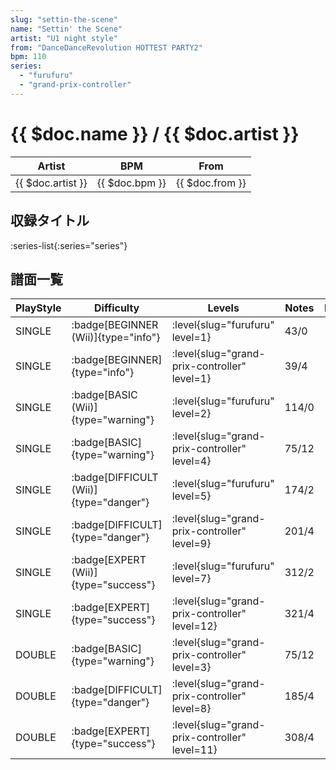 ```yaml
---
slug: "settin-the-scene"
name: "Settin' the Scene"
artist: "U1 night style"
from: "DanceDanceRevolution HOTTEST PARTY2"
bpm: 110
series:
  - "furufuru"
  - "grand-prix-controller"
---
```


# {{ $doc.name }} / {{ $doc.artist }}

|Artist|BPM|From|
|------|---|----|
|{{ $doc.artist }}|{{ $doc.bpm }}|{{ $doc.from }}|

## 収録タイトル

:series-list{:series="series"}

## 譜面一覧

|PlayStyle|Difficulty|Levels|Notes|Movie|
|---------|----------|------|-----|-----|
|SINGLE| :badge[BEGINNER (Wii)]{type="info"}|<div class="field is-grouped is-grouped-multiline"> :level{slug="furufuru" level=1}</div>|43/0||
|SINGLE| :badge[BEGINNER]{type="info"}|<div class="field is-grouped is-grouped-multiline"> :level{slug="grand-prix-controller" level=1}</div>|39/4||
|SINGLE| :badge[BASIC (Wii)]{type="warning"}|<div class="field is-grouped is-grouped-multiline"> :level{slug="furufuru" level=2}</div>|114/0||
|SINGLE| :badge[BASIC]{type="warning"}|<div class="field is-grouped is-grouped-multiline"> :level{slug="grand-prix-controller" level=4}</div>|75/12||
|SINGLE| :badge[DIFFICULT (Wii)]{type="danger"}|<div class="field is-grouped is-grouped-multiline"> :level{slug="furufuru" level=5}</div>|174/2||
|SINGLE| :badge[DIFFICULT]{type="danger"}|<div class="field is-grouped is-grouped-multiline"> :level{slug="grand-prix-controller" level=9}</div>|201/4||
|SINGLE| :badge[EXPERT (Wii)]{type="success"}|<div class="field is-grouped is-grouped-multiline"> :level{slug="furufuru" level=7}</div>|312/2||
|SINGLE| :badge[EXPERT]{type="success"}|<div class="field is-grouped is-grouped-multiline"> :level{slug="grand-prix-controller" level=12}</div>|321/4||
|DOUBLE| :badge[BASIC]{type="warning"}|<div class="field is-grouped is-grouped-multiline"> :level{slug="grand-prix-controller" level=3}</div>|75/12||
|DOUBLE| :badge[DIFFICULT]{type="danger"}|<div class="field is-grouped is-grouped-multiline"> :level{slug="grand-prix-controller" level=8}</div>|185/4||
|DOUBLE| :badge[EXPERT]{type="success"}|<div class="field is-grouped is-grouped-multiline"> :level{slug="grand-prix-controller" level=11}</div>|308/4||
